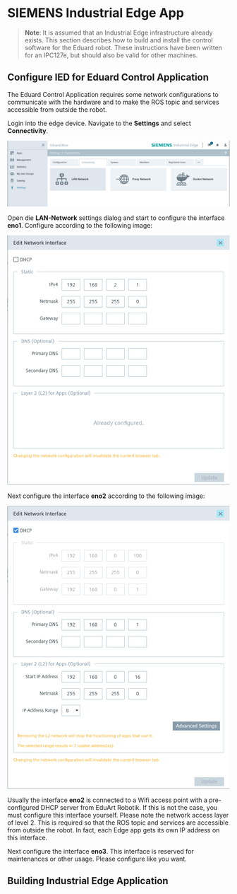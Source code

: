 # SIEMENS Industrial Edge App

> **Note**: It is assumed that an Industrial Edge infrastructure already exists. This section describes how to build and install the control software for the Eduard robot. These instructions have been written for an IPC127e, but should also be valid for other machines.

## Configure IED for Eduard Control Application

The Eduard Control Application requires some network configurations to communicate with the hardware and to make the ROS topic and services accessible from outside the robot.

Login into the edge device. Navigate to the **Settings** and select **Connectivity**.

![](../../image/edge-settings.png)

Open die **LAN-Network** settings dialog and start to configure the interface **eno1**. Configure according to the following image:

![](../../image/edge-eno1-settings.png)

Next configure the interface **eno2** according to the following image:

![](../../image/edge-eno2-settings.png)

Usually the interface **eno2** is connected to a Wifi access point with a pre-configured DHCP server from EduArt Robotik. If this is not the case, you must configure this interface yourself. Please note the network access layer of level 2. This is required so that the ROS topic and services are accessible from outside the robot. In fact, each Edge app gets its own IP address on this interface.

Next configure the interface **eno3**. This interface is reserved for maintenances or other usage. Please configure like you want.

## Building Industrial Edge Application

